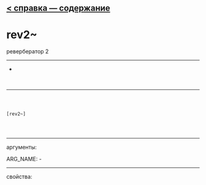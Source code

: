 [< справка — содержание](index.html)
---

# rev2~


ревербератор 2

---

-
<br>


---


```



[rev2~]


            
```

---
аргументы:

ARG_NAME: -<br>

---
свойства:


